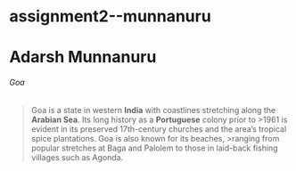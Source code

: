 # assignment2--munnanuru
# Adarsh Munnanuru
###### Goa
>Goa is a state in western **India** with coastlines stretching along the **Arabian Sea**. Its long history as a **Portuguese** colony prior to >1961 is evident in its preserved 17th-century churches and the area’s tropical spice plantations. Goa is also known for its beaches, >ranging from popular stretches at Baga and Palolem to those in laid-back fishing villages such as Agonda.